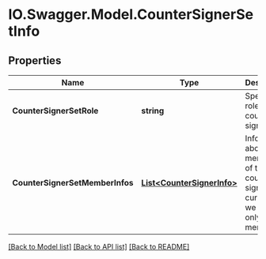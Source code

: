 # IO.Swagger.Model.CounterSignerSetInfo
## Properties

Name | Type | Description | Notes
------------ | ------------- | ------------- | -------------
**CounterSignerSetRole** | **string** | Specify the role of counter signer set | [optional] 
**CounterSignerSetMemberInfos** | [**List&lt;CounterSignerInfo&gt;**](CounterSignerInfo.md) | Information about the members of the counter signer set, currently we support only one member | [optional] 

[[Back to Model list]](../README.md#documentation-for-models) [[Back to API list]](../README.md#documentation-for-api-endpoints) [[Back to README]](../README.md)

